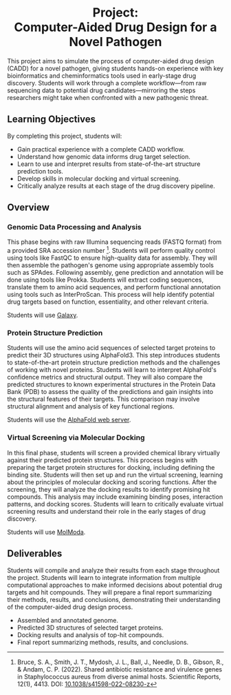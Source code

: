 <h1 align="center">
<b>Project:</b><br>
Computer-Aided Drug Design for a Novel Pathogen
</h1>

This project aims to simulate the process of computer-aided drug design (CADD) for a novel pathogen, giving students hands-on experience with key bioinformatics and cheminformatics tools used in early-stage drug discovery.
Students will work through a complete workflow&mdash;from raw sequencing data to potential drug candidates&mdash;mirroring the steps researchers might take when confronted with a new pathogenic threat.

## Learning Objectives

By completing this project, students will:

-   Gain practical experience with a complete CADD workflow.
-   Understand how genomic data informs drug target selection.
-   Learn to use and interpret results from state-of-the-art structure prediction tools.
-   Develop skills in molecular docking and virtual screening.
-   Critically analyze results at each stage of the drug discovery pipeline.

## Overview

### Genomic Data Processing and Analysis

This phase begins with raw Illumina sequencing reads (FASTQ format) from a provided SRA accession number [^bruce2022shared].
Students will perform quality control using tools like FastQC to ensure high-quality data for assembly.
They will then assemble the pathogen's genome using appropriate assembly tools such as SPAdes.
Following assembly, gene prediction and annotation will be done using tools like Prokka.
Students will extract coding sequences, translate them to amino acid sequences, and perform functional annotation using tools such as InterProScan.
This process will help identify potential drug targets based on function, essentiality, and other relevant criteria.

Students will use [Galaxy](https://usegalaxy.org/).

### Protein Structure Prediction

Students will use the amino acid sequences of selected target proteins to predict their 3D structures using AlphaFold3.
This step introduces students to state-of-the-art protein structure prediction methods and the challenges of working with novel proteins.
Students will learn to interpret AlphaFold's confidence metrics and structural output.
They will also compare the predicted structures to known experimental structures in the Protein Data Bank (PDB) to assess the quality of the predictions and gain insights into the structural features of their targets.
This comparison may involve structural alignment and analysis of key functional regions.

Students will use the [AlphaFold web server](https://alphafoldserver.com/).

### Virtual Screening via Molecular Docking

In this final phase, students will screen a provided chemical library virtually against their predicted protein structures.
This process begins with preparing the target protein structures for docking, including defining the binding site.
Students will then set up and run the virtual screening, learning about the principles of molecular docking and scoring functions.
After the screening, they will analyze the docking results to identify promising hit compounds.
This analysis may include examining binding poses, interaction patterns, and docking scores.
Students will learn to critically evaluate virtual screening results and understand their role in the early stages of drug discovery.

Students will use [MolModa](https://durrantlab.pitt.edu/molmoda/).

## Deliverables

Students will compile and analyze their results from each stage throughout the project.
Students will learn to integrate information from multiple computational approaches to make informed decisions about potential drug targets and hit compounds.
They will prepare a final report summarizing their methods, results, and conclusions, demonstrating their understanding of the computer-aided drug design process.

-   Assembled and annotated genome.
-   Predicted 3D structures of selected target proteins.
-   Docking results and analysis of top-hit compounds.
-   Final report summarizing methods, results, and conclusions.

<!-- REFERENCES -->

[^bruce2022shared]: Bruce, S. A., Smith, J. T., Mydosh, J. L., Ball, J., Needle, D. B., Gibson, R., & Andam, C. P. (2022). Shared antibiotic resistance and virulence genes in Staphylococcus aureus from diverse animal hosts. Scientific Reports, 12(1), 4413. DOI: [10.1038/s41598-022-08230-z](https://doi.org/10.1038/s41598-022-08230-z)
